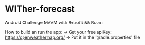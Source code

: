 # WITher-forecast
Android Challenge MVVM with Retrofit && Room

How to build an run the app:
-> Get your free apiKey: https://openweathermap.org/
-> Put it in the 'gradle.properties' file
